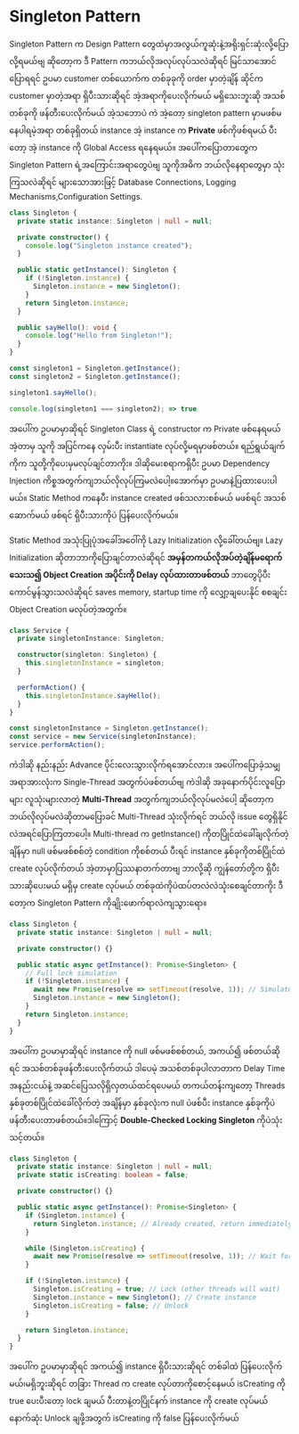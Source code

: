 # Singleton Pattern

Singleton Pattern က Design Pattern တွေထဲမှာအလွယ်ကူဆုံးနဲ့အရိုးရှင်းဆုံးလို့ပြောလို့ရမယ်ဗျ
ဆိုတော့က ဒီ Pattern ကဘယ်လိုအလုပ်လုပ်သလဲဆိုရင်် မြင်သာအောင်ပြောရရင် ဥပမာ
customer တစ်ယောက်က တစ်ခုခုကို order မှာတဲ့ချိန် ဆိုင်က customer မှာတဲ့အရာ ရှိပီးသားဆိုရင်
အဲ့အရာကိုပေးလိုက်မယ် မရှိသေးဘူးဆို အသစ်တစ်ခုကို ဖန်တီးပေးလိုက်မယ် အဲ့သဘောပဲ ကဲ အဲ့တော့
singleton pattern မှာမဖစ်မနေပါရမဲ့အရာ တစ်ခုရှိတယ် instance အဲ့ instance က 
**Private** ဖစ်ကိုဖစ်ရမယ် ပီးတော့ အဲ့ instance ကို Global Access ရနေရမယ်။
အပေါ်ကပြောတာတွေက Singleton Pattern ရဲ့အကြောင်းအရာတွေပဲဗျ သူကိုအဓိက ဘယ်လိုနေရာတွေမှာ
သုံးကြသလဲဆိုရင် များသောအားဖြင့် Database Connections, Logging Mechanisms,Configuration Settings.

```typescript
class Singleton {
  private static instance: Singleton | null = null;

  private constructor() {
    console.log("Singleton instance created");
  }

  public static getInstance(): Singleton {
    if (!Singleton.instance) {
      Singleton.instance = new Singleton();
    }
    return Singleton.instance;
  }

  public sayHello(): void {
    console.log("Hello from Singleton!");
  }
}

const singleton1 = Singleton.getInstance();
const singleton2 = Singleton.getInstance();

singleton1.sayHello();

console.log(singleton1 === singleton2); => true

```
အပေါ်က ဥပမာမှာဆိုရင် Singleton Class ရဲ့ constructor က Private ဖစ်နေရမယ် အဲ့တာမှ
သူကို အပြင်ကနေ လှမ်းပီး instantiate လုပ်လို့မရမှာဖစ်တယ်။ ရည်ရွယ်ချက်ကိုက သူတို့ကိုပေးမှမလုပ်ချင်တာကိုး။
ဒါဆိုမေးစရာကရှိပီး ဥပမာ Dependency Injection ကိစ္စအတွက်ကျဘယ်လိုလုပ်ကြမလဲပေါ့။အောက်မှာ ဥပမာနဲ့ပြထားပေးပါမယ်။
Static Method ကနေပီး instance created ဖစ်သလားစစ်မယ် မဖစ်ရင် အသစ်ဆောက်မယ် ဖစ်ရင် ရှိပီးသားကိုပဲ
ပြန်ပေးလိုက်မယ်။

Static Method အသုံးပြုပုံအခေါ်အ၀ေါ်ကို Lazy Initialization လို့ခေါ်တယ်ဗျ။ Lazy Initialization ဆိုတာဘာကိုပြောချင်တာလဲဆိုရင် **အမှန်တကယ်လိုအပ်တဲ့ချိန်မရောက်သေးသ၍ Object Creation အပိုင်းကို Delay လုပ်ထားတာဖစ်တယ်** ဘာတွေပိုပီးကောင်မွန်သွားသလဲဆိုရင် saves memory, startup time ကို လျှော့ချပေးနိုင် စစချင်း Object Creation မလုပ်တဲ့အတွက်။ 

```typescript
class Service {
  private singletonInstance: Singleton;

  constructor(singleton: Singleton) {
    this.singletonInstance = singleton;
  }

  performAction() {
    this.singletonInstance.sayHello();
  }
}

const singletonInstance = Singleton.getInstance();
const service = new Service(singletonInstance);
service.performAction();

```
ကဲဒါဆို နည်းနည်း Advance ပိုင်းလေးသွားလိုက်ရအောင်လား။ အပေါ်ကပြောခဲ့သမျှအရာအားလုံးက Single-Thread အတွက်ပဲဖစ်တယ်ဗျ ကဲဒါဆို အခုနောက်ပိုင်းလူပြောများ လူသုံးများလာတဲ့ **Multi-Thread** အတွက်ကျဘယ်လိုလုပ်မလဲပေါ့ ဆိုတော့က ဘယ်လိုလုပ်မလဲဆိုတာမပြောခင် Multi-Thread သုံးလိုက်ရင် ဘယ်လို issue တွေရှိနိုင်လဲအရင်ပြောကြတာပေါ့။
Multi-thread က getInstance() ကိုတပြိုင်ထဲခေါ်ချလိုက်တဲ့ချိန်မှာ null ဖစ်မဖစ်စစ်တဲ့ condition ကိုစစ်တယ် ပီးရင် instance နှစ်ခုကိုတစ်ပြိုင်ထဲ create လုပ်လိုက်တယ် အဲ့တာမှာပြဿနာတက်တာဗျ ဘာလို့ဆို ကျွန်တော်တို့က ရှိပီးသားဆိုပေးမယ် မရှိမှ create လုပ်မယ် တစ်ခုထဲကိုပဲထပ်တလဲလဲသုံးစေချင်တာကိုး ဒီတော့က Singleton Pattern ကိုချိုးဖောက်ရာလဲကျသွားရော။

```typescript
class Singleton {
  private static instance: Singleton | null = null;

  private constructor() {}

  public static async getInstance(): Promise<Singleton> {
    // Full lock simulation
    if (!Singleton.instance) {
      await new Promise(resolve => setTimeout(resolve, 1)); // Simulate thread context switching
      Singleton.instance = new Singleton();
    }
    return Singleton.instance;
  }
}
```
အပေါ်က ဥပမာမှာဆိုရင် instance ကို null ဖစ်မဖစ်စစ်တယ်, အကယ်၍ ဖစ်တယ်ဆိုရင် အသစ်တစ်ခုဖန်တီးပေးလိုက်တယ် ဒါပေမဲ့ အသစ်တစ်ခုပါလာတာက Delay Time အနည်းငယ်နဲ့ အဆင်ပြေသလိုရှိလှတယ်ထင်ရပေမယ် တကယ်တန်းကျတော့ Threads နှစ်ခုတစ်ပြိုင်ထဲခေါ်လိုက်တဲ့ အချိန်မှာ နှစ်ခုလုံးက null ပဲဖစ်ပီး instance နှစ်ခုကိုပဲ ဖန်တီးပေးတာဖစ်တယ်။ဒါကြောင့် 
**Double-Checked Locking Singleton** ကိုပဲသုံးသင့်တယ်။

```typescript
class Singleton {
  private static instance: Singleton | null = null;
  private static isCreating: boolean = false;

  private constructor() {}

  public static async getInstance(): Promise<Singleton> {
    if (Singleton.instance) {
      return Singleton.instance; // Already created, return immediately
    }

    while (Singleton.isCreating) {
      await new Promise(resolve => setTimeout(resolve, 1)); // Wait for another thread to finish creating
    }

    if (!Singleton.instance) {
      Singleton.isCreating = true; // Lock (other threads will wait)
      Singleton.instance = new Singleton(); // Create instance
      Singleton.isCreating = false; // Unlock
    }

    return Singleton.instance;
  }
}

```
အပေါ်က ဥပမာမှာဆိုရင် အကယ်၍ instance ရှိပီးသားဆိုရင် တစ်ခါထဲ ပြန်ပေးလိုက်မယ်၊မရှိဘူးဆိုရင် တခြား Thread က create လုပ်တာကိုစောင့်နေမယ် isCreating ကို true ပေးပီးတော့ lock ချမယ် ပီးတာနဲ့တပြိုင်နက် instance ကို create လုပ်မယ် နောက်ဆုံး Unlock ချဖို့အတွက် isCreating ကို false ပြန်ပေးလိုက်မယ်